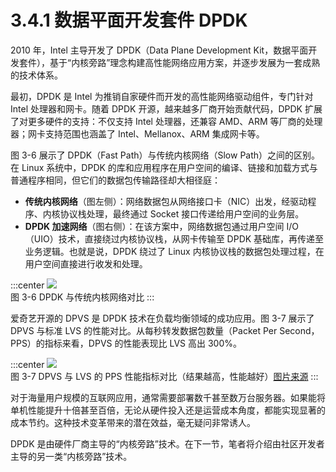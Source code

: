 # 3.4.1 数据平面开发套件 DPDK

2010 年，Intel 主导开发了 DPDK（Data Plane Development Kit，数据平面开发套件），基于“内核旁路”理念构建高性能网络应用方案，并逐步发展为一套成熟的技术体系。

最初，DPDK 是 Intel 为推销自家硬件而开发的高性能网络驱动组件，专门针对 Intel 处理器和网卡。随着 DPDK 开源，越来越多厂商开始贡献代码，DPDK 扩展了对更多硬件的支持：不仅支持 Intel 处理器，还兼容 AMD、ARM 等厂商的处理器；网卡支持范围也涵盖了 Intel、Mellanox、ARM 集成网卡等。

图 3-6 展示了 DPDK（Fast Path）与传统内核网络（Slow Path）之间的区别。在 Linux 系统中，DPDK 的库和应用程序在用户空间的编译、链接和加载方式与普通程序相同，但它们的数据包传输路径却大相径庭：

- **传统内核网络**（图左侧）：网络数据包从网络接口卡（NIC）出发，经驱动程序、内核协议栈处理，最终通过 Socket 接口传递给用户空间的业务层。
- **DPDK 加速网络**（图右侧）：在该方案中，网络数据包通过用户空间 I/O（UIO）技术，直接绕过内核协议栈，从网卡传输至 DPDK 基础库，再传递至业务逻辑。也就是说，DPDK 绕过了 Linux 内核协议栈的数据包处理过程，在用户空间直接进行收发和处理。

:::center
  ![](../assets/dpdk.png)<br/>
 图 3-6 DPDK 与传统内核网络对比
:::

爱奇艺开源的 DPVS 是 DPDK 技术在负载均衡领域的成功应用。图 3-7 展示了 DPVS 与标准 LVS 的性能对比。从每秒转发数据包数量（Packet Per Second，PPS）的指标来看，DPVS 的性能表现比 LVS 高出 300%。

:::center
  ![](../assets/dpvs-performance.png)<br/>
 图 3-7 DPVS 与 LVS 的 PPS 性能指标对比（结果越高，性能越好）[图片来源](https://github.com/iqiyi/dpvs)
:::

对于海量用户规模的互联网应用，通常需要部署数千甚至数万台服务器。如果能将单机性能提升十倍甚至百倍，无论从硬件投入还是运营成本角度，都能实现显著的成本节约。这种技术变革带来的潜在效益，毫无疑问非常诱人。

DPDK 是由硬件厂商主导的“内核旁路”技术。在下一节，笔者将介绍由社区开发者主导的另一类“内核旁路”技术。